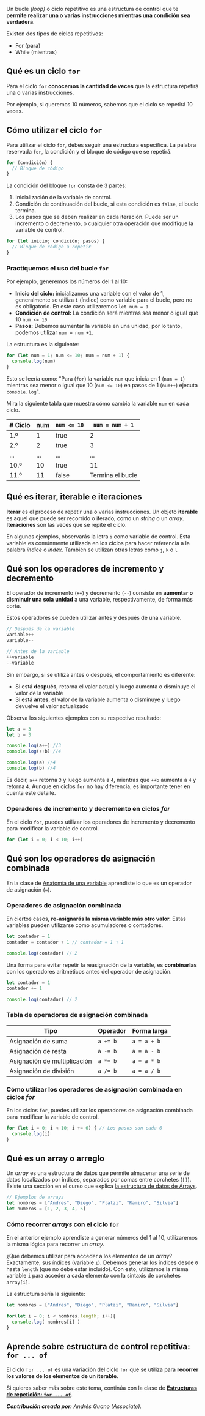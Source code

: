 Un bucle *(loop)* o ciclo repetitivo es una estructura de control que te **permite realizar una o varias instrucciones mientras una condición sea verdadera**.

Existen dos tipos de ciclos repetitivos: 
* For (para)
* While (mientras)

## Qué es un ciclo `for`

Para el ciclo `for` **conocemos la cantidad de veces** que la estructura repetirá una o varias instrucciones.

Por ejemplo, si queremos 10 números, sabemos que el ciclo se repetirá 10 veces.


## Cómo utilizar el ciclo `for`

Para utilizar el ciclo `for`, debes seguir una estructura específica. La palabra reservada `for`, la condición y el bloque de código que se repetirá.

```js
for (condición) {
  // Bloque de código
}
```

La condición del bloque `for` consta de 3 partes:

1. Inicialización de la variable de control.
2. Condición de continuación del bucle, si esta condición es `false`, el bucle termina.
3. Los pasos que se deben realizar en cada iteración. Puede ser un incremento o decremento, o cualquier otra operación que modifique la variable de control.

```js
for (let inicio; condición; pasos) {
  // Bloque de código a repetir
}
```

### Practiquemos el uso del bucle `for`

Por ejemplo, generemos los números del 1 al 10:
* **Inicio del ciclo:** inicializamos una variable con el valor de 1, generalmente se utiliza `i` (índice) como variable para el bucle, pero no es obligatorio. En este caso utilizaremos `let num = 1`
* **Condición de control:** La condición será mientras sea menor o igual que 10 `num <= 10`
* **Pasos:** Debemos aumentar la variable en una unidad, por lo tanto, podemos utilizar `num = num +1`.

La estructura es la siguiente:
```js
for (let num = 1; num <= 10; num = num + 1) {
  console.log(num)
}
```

Esto se leería como: "Para (`for`) la variable `num` que inicia en 1 (`num = 1`) mientras sea menor o igual que 10 (`num <= 10`) en pasos de 1 (`num++`) ejecuta `console.log`".

Mira la siguiente tabla que muestra cómo cambia la variable `num` en cada ciclo.

| **# Ciclo** | **num** | `num <= 10` | `num = num + 1` |
| --- | --- | --- | --- |
| 1.º | 1 | true | 2 |
| 2.º | 2 | true | 3 |
| ... | ... | ... | ... |
| 10.º | 10 | true | 11 |
| 11.º | 11 | false | Termina el bucle |

## Qué es iterar, iterable e iteraciones

**Iterar** es el proceso de repetir una o varias instrucciones. Un objeto **iterable** es aquel que puede ser recorrido o iterado, como un *string* o un *array*. **Iteraciones** son las veces que se repite el ciclo.

En algunos ejemplos, observarás la letra `i` como variable de control. Esta variable es comúnmente utilizada en los ciclos para hacer referencia a la palabra *índice* o *index*. También se utilizan otras letras como `j`, `k` o `l`


## Qué son los operadores de incremento y decremento

El operador de incremento (`++`) y decremento (`--`) consiste en **aumentar o disminuir una sola unidad** a una variable, respectivamente, de forma más corta.

Estos operadores se pueden utilizar antes y después de una variable.

```js
// Después de la variable
variable++
variable--

// Antes de la variable
++variable
--variable
```

Sin embargo, si se utiliza antes o después, el comportamiento es diferente: 

* Si está **después**, retorna el valor actual y luego aumenta o disminuye el valor de la variable
* Si está **antes**, el valor de la variable aumenta o disminuye y luego devuelve el valor actualizado

Observa los siguientes ejemplos con su respectivo resultado:

```js
let a = 3
let b = 3

console.log(a++) //3
console.log(++b) //4

console.log(a) //4
console.log(b) //4
```

Es decir, `a++` retorna `3` y luego aumenta a `4`, mientras que `++b` aumenta a `4` y retorna `4`. Aunque en ciclos `for` no hay diferencia, es importante tener en cuenta este detalle.

### Operadores de incremento y decremento en ciclos *for*

En el ciclo `for`, puedes utilizar los operadores de incremento y decremento para modificar la variable de control.

```js
for (let i = 0; i < 10; i++)
```

## Qué son los operadores de asignación combinada
En la clase de [Anatomía de una variable](https://platzi.com/clases/10266-javascript/70366-anatomia-de-una-variable/) aprendiste lo que es un operador de asignación (`=`). 

### Operadores de asignación combinada

En ciertos casos, **re-asignarás la misma variable más otro valor.** Estas variables pueden utilizarse como acumuladores o contadores.

```js
let contador = 1
contador = contador + 1 // contador = 1 + 1

console.log(contador) // 2
```

Una forma para evitar repetir la reasignación de la variable, es **combinarlas** con los operadores aritméticos antes del operador de asignación.

```js
let contador = 1
contador += 1

console.log(contador) // 2
```

### Tabla de operadores de asignación combinada

| **Tipo** | **Operador** | **Forma larga** |
| --- | --- | --- |
| Asignación de suma | `a += b` | `a = a + b` |
| Asignación de resta | `a -= b` | `a = a - b` |
| Asignación de multiplicación | `a *= b` | `a = a * b` |
| Asignación de división | `a /= b` | `a = a / b` |

### Cómo utilizar los operadores de asignación combinada en ciclos *for*

En los ciclos `for`, puedes utilizar los operadores de asignación combinada para modificar la variable de control.

```js
for (let i = 0; i < 10; i += 6) { // Los pasos son cada 6
  console.log(i)
}
```

## Qué es un array o arreglo

Un *array* es una estructura de datos que permite almacenar una serie de datos localizados por índices, separados por comas entre corchetes (`[]`). Existe una sección en el curso que explica [la estructura de datos de Arrays](https://platzi.com/clases/1814-basico-javascript/26303-arrays/). 

```js
// Ejemplos de arrays
let nombres = ["Andres", "Diego", "Platzi", "Ramiro", "Silvia"]
let numeros = [1, 2, 3, 4, 5]
```

### Cómo recorrer *arrays* con el ciclo `for`
En el anterior ejemplo aprendiste a generar números del 1 al 10, utilizaremos la misma lógica para recorrer un *array*. 

¿Qué debemos utilizar para acceder a los elementos de un *array*? Exactamente, sus índices (variable `i`). Debemos generar los índices desde `0` hasta `length` (que no debe estar incluido). Con esto, utilizamos la misma variable `i` para acceder a cada elemento con la sintaxis de corchetes `array[i]`.

La estructura sería la siguiente:

```js
let nombres = ["Andres", "Diego", "Platzi", "Ramiro", "Silvia"]

for(let i = 0; i < nombres.length; i++){
  console.log( nombres[i] )
}
```

## Aprende sobre estructura de control repetitiva: `for ... of`

El ciclo `for ... of` es una variación del ciclo `for` que se utiliza para **recorrer los valores de los elementos de un iterable**.

Si quieres saber más sobre este tema, continúa con la clase de **[Estructuras de repetición: `for ... of`](https://platzi.com/clases/10266-javascript/70345-loop-for-of/)**.

***Contribución creada por:** Andrés Guano (Associate).*
